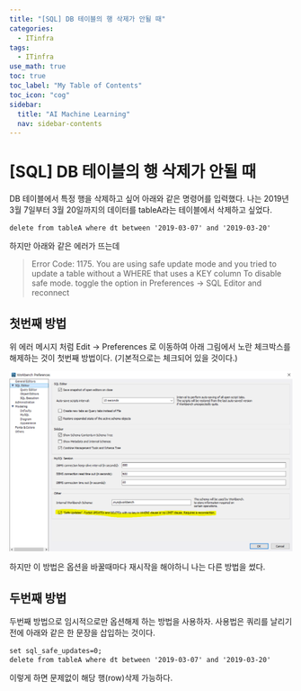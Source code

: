 ```yaml
---
title: "[SQL] DB 테이블의 행 삭제가 안될 때" 
categories:
  - ITinfra
tags:
  - ITinfra
use_math: true
toc: true
toc_label: "My Table of Contents"
toc_icon: "cog"
sidebar:
  title: "AI Machine Learning"
  nav: sidebar-contents
---
```


# [SQL] DB 테이블의 행 삭제가 안될 때

DB 테이블에서 특정 행을 삭제하고 싶어 아래와 같은 명령어를 입력했다. 
나는 2019년 3월 7일부터 3월 20일까지의 데이터를 tableA라는 테이블에서 삭제하고 싶었다. 

```
delete from tableA where dt between '2019-03-07' and '2019-03-20'
```

하지만 아래와 같은 에러가 뜨는데

> Error Code: 1175. You are using safe update mode and you tried to update a table without 
a WHERE that uses a KEY column To disable safe mode. toggle the option in Preferences -> SQL Editor and reconnect

## 첫번째 방법

위 에러 메시지 처럼 Edit -> Preferences 로 이동하여 
아래 그림에서 노란 체크박스를 해제하는 것이 첫번째 방법이다. 
(기본적으로는 체크되어 있을 것이다.)

![Figure1](/assets/images/sqldeleterow/sqldeleteoption.PNG)

하지만 이 방법은 옵션을 바꿀때마다 재시작을 해야하니 나는 다른 방법을 썼다. 

## 두번째 방법

두번째 방법으로 임시적으로만 옵션해제 하는 방법을 사용하자. 
사용법은 쿼리를 날리기 전에 아래와 같은 한 문장을 삽입하는 것이다.

```
set sql_safe_updates=0;
delete from tableA where dt between '2019-03-07' and '2019-03-20'
```
이렇게 하면 문제없이 해당 행(row)삭제 가능하다.
